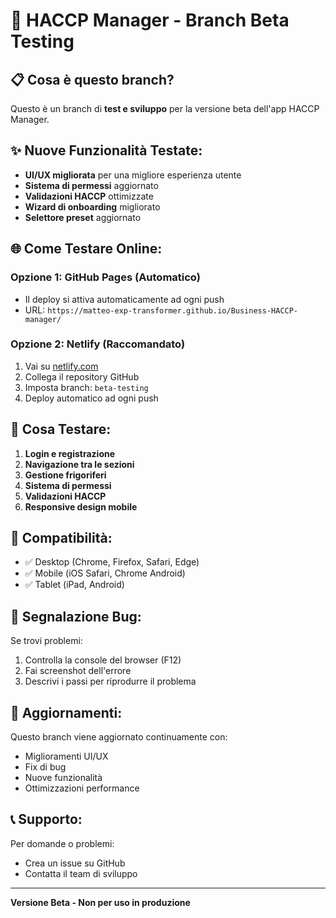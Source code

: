 # 🚀 HACCP Manager - Branch Beta Testing

## 📋 **Cosa è questo branch?**

Questo è un branch di **test e sviluppo** per la versione beta dell'app HACCP Manager.

## ✨ **Nuove Funzionalità Testate:**

- **UI/UX migliorata** per una migliore esperienza utente
- **Sistema di permessi** aggiornato
- **Validazioni HACCP** ottimizzate
- **Wizard di onboarding** migliorato
- **Selettore preset** aggiornato

## 🌐 **Come Testare Online:**

### **Opzione 1: GitHub Pages (Automatico)**
- Il deploy si attiva automaticamente ad ogni push
- URL: `https://matteo-exp-transformer.github.io/Business-HACCP-manager/`

### **Opzione 2: Netlify (Raccomandato)**
1. Vai su [netlify.com](https://netlify.com)
2. Collega il repository GitHub
3. Imposta branch: `beta-testing`
4. Deploy automatico ad ogni push

## 🧪 **Cosa Testare:**

1. **Login e registrazione**
2. **Navigazione tra le sezioni**
3. **Gestione frigoriferi**
4. **Sistema di permessi**
5. **Validazioni HACCP**
6. **Responsive design mobile**

## 📱 **Compatibilità:**

- ✅ Desktop (Chrome, Firefox, Safari, Edge)
- ✅ Mobile (iOS Safari, Chrome Android)
- ✅ Tablet (iPad, Android)

## 🐛 **Segnalazione Bug:**

Se trovi problemi:
1. Controlla la console del browser (F12)
2. Fai screenshot dell'errore
3. Descrivi i passi per riprodurre il problema

## 🔄 **Aggiornamenti:**

Questo branch viene aggiornato continuamente con:
- Miglioramenti UI/UX
- Fix di bug
- Nuove funzionalità
- Ottimizzazioni performance

## 📞 **Supporto:**

Per domande o problemi:
- Crea un issue su GitHub
- Contatta il team di sviluppo

---

**Versione Beta - Non per uso in produzione**
